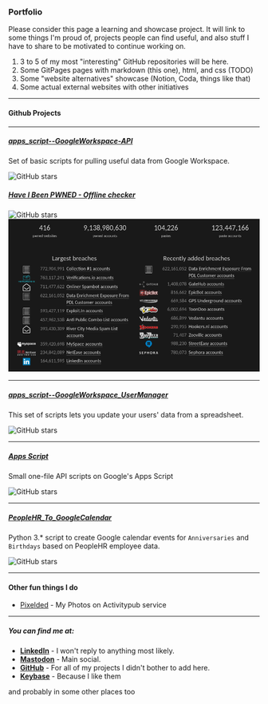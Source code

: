 ### Portfolio

Please consider this page a learning and showcase project. It will link to some things I'm proud of, projects people can find useful, and also stuff I have to share to be motivated to continue working on.
1. 3 to 5 of my most "interesting" GitHub repositories will be here.
2. Some GitPages pages with markdown (this one), html, and css (TODO)
3. Some "website alternatives" showcase (Notion, Coda, things like that)
4. Some actual external websites with other initiatives

---

#### Github Projects

---

##### [apps_script--GoogleWorkspace-API](https://github.com/Landsil/apps_script--GoogleWorkspace-API)
Set of basic scripts for pulling useful data from Google Workspace.

![GitHub stars](https://img.shields.io/github/stars/Landsil/apps_script--GoogleWorkspace-API?style=social)

##### [Have I Been PWNED - Offline checker](https://github.com/Landsil/haveibeenpwned-password-check)

![GitHub stars](https://img.shields.io/github/stars/landsil/haveibeenpwned-password-check?style=social)
<img src="images/HIBP_24-11-2019.png?raw=true"/>

---

##### [apps_script--GoogleWorkspace_UserManager](https://github.com/Landsil/apps_script--GoogleWorkspace_UserManager)
This set of scripts lets you update your users' data from a spreadsheet.

![GitHub stars](https://img.shields.io/github/stars/Landsil/apps_script--GoogleWorkspace_UserManager?style=social)


---

##### [Apps Script](https://github.com/Landsil/apps_script)
Small one-file API scripts on Google's Apps Script

![GitHub stars](https://img.shields.io/github/stars/landsil/apps_script?style=social)

---

##### [PeopleHR_To_GoogleCalendar](https://github.com/Landsil/PeopleHR_To_GoogleCalendar)
Python 3.* script to create Google calendar events for `Anniversaries` and `Birthdays` based on PeopleHR employee data.

![GitHub stars](https://img.shields.io/github/stars/landsil/PeopleHR_To_GoogleCalendar?style=social)

---


#### Other fun things I do

- [Pixelded]([https://unsplash.com/@landsil](https://pixelfed.social/Landsil)) - My Photos on Activitypub service


---

##### You can find me at:
- **[LinkedIn](https://www.linkedin.com/in/mateuszbijakowski)** - I won't reply to anything most likely.
- **[Mastodon](https://infosec.exchange/deck/@landsil)** - Main social.
- **[GitHub](https://github.com/Landsil)** - For all of my projects I didn't bother to add here.
- **[Keybase](https://keybase.io/landsil)** - Because I like them

and probably in some other places too
